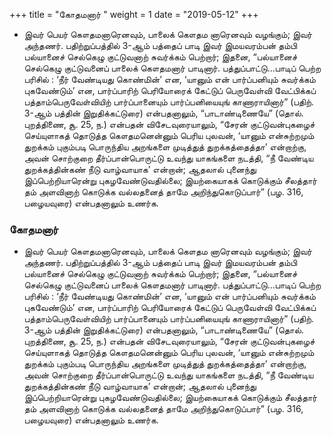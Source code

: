 ﻿+++
title = "கோதமனார்  "
weight = 1
date = "2019-05-12"
+++


- இவர் பெயர் கௌதமனாரெனவும், பாலைக் கௌதம னாரெனவும் வழங்கும்; இவர் அந்தணர்.  பதிற்றுப்பத்தில் 3-ஆம் பத்தைப் பாடி இவர் இமயவரம்பன் தம்பி பல்யானைச் செல்கெழு குட்டுவனாற் சுவர்க்கம் பெற்றார்; இதனை, “பல்யானைச் செல்கெழு குட்டுவனைப் பாலைக் கௌதமனார் பாடினார். பத்துப்பாட்டு...பாடிப் பெற்ற பரிசில் : ‘நீர் வேண்டியது கொண்மின்’ என, ‘யானும் என் பார்ப்பனியும் சுவர்க்கம் புகவேண்டும்’ என, பார்ப்பாரிற் பெரியோரைக் கேட்டுப் பெருவேள்வி வேட்பிக்கப் பத்தாம்பெருவேள்வியிற் பார்ப்பானையும் பார்ப்பனியையுங் காணாராயினார்” (பதிற். 3-ஆம் பத்தின் இறுதிக்கட்டுரை)  என்பதனாலும், “பாடாண்டிணையே” (தொல். புறத்திணை, சூ. 25, ந.)  என்பதன் விசேடவுரையாலும், “சேரன் குட்டுவன்புகழைச் செய்யுளாகத் தொடுத்த கௌதமனென்னும் பெரிய புலவன், ‘யானும் என்சுற்றமும் துறக்கம் புகும்படி பொருந்திய அறங்களை முடித்துத் துறக்கத்தைத்தா’ என்றாற்கு, அவன் சொற்குறை தீர்ப்பான்பொருட்டு உவந்து யாகங்களை நடத்தி, “நீ வேண்டிய துறக்கத்தின்கண் நீடு வாழ்வாயாக’ என்றான்; ஆதலால் புனைந்து இப்பெற்றியாரென்று புகழவேண்டுவதில்லை; இயற்கையாகக் கொடுக்கும் சீலத்தார் தம் அளவினாற் கொடுக்க வல்லதனைத் தாமே அறிந்துகொடுப்பார்” (பழ. 316, பழையவுரை)  என்பதனாலும் உணர்க. 
  
### கோதமனார்  
- இவர் பெயர் கௌதமனாரெனவும், பாலைக் கௌதம னாரெனவும் வழங்கும்; இவர் அந்தணர்.  பதிற்றுப்பத்தில் 3-ஆம் பத்தைப் பாடி இவர் இமயவரம்பன் தம்பி பல்யானைச் செல்கெழு குட்டுவனாற் சுவர்க்கம் பெற்றார்; இதனை, “பல்யானைச் செல்கெழு குட்டுவனைப் பாலைக் கௌதமனார் பாடினார். பத்துப்பாட்டு...பாடிப் பெற்ற பரிசில் : ‘நீர் வேண்டியது கொண்மின்’ என, ‘யானும் என் பார்ப்பனியும் சுவர்க்கம் புகவேண்டும்’ என, பார்ப்பாரிற் பெரியோரைக் கேட்டுப் பெருவேள்வி வேட்பிக்கப் பத்தாம்பெருவேள்வியிற் பார்ப்பானையும் பார்ப்பனியையுங் காணாராயினார்” (பதிற். 3-ஆம் பத்தின் இறுதிக்கட்டுரை)  என்பதனாலும், “பாடாண்டிணையே” (தொல். புறத்திணை, சூ. 25, ந.)  என்பதன் விசேடவுரையாலும், “சேரன் குட்டுவன்புகழைச் செய்யுளாகத் தொடுத்த கௌதமனென்னும் பெரிய புலவன், ‘யானும் என்சுற்றமும் துறக்கம் புகும்படி பொருந்திய அறங்களை முடித்துத் துறக்கத்தைத்தா’ என்றாற்கு, அவன் சொற்குறை தீர்ப்பான்பொருட்டு உவந்து யாகங்களை நடத்தி, “நீ வேண்டிய துறக்கத்தின்கண் நீடு வாழ்வாயாக’ என்றான்; ஆதலால் புனைந்து இப்பெற்றியாரென்று புகழவேண்டுவதில்லை; இயற்கையாகக் கொடுக்கும் சீலத்தார் தம் அளவினாற் கொடுக்க வல்லதனைத் தாமே அறிந்துகொடுப்பார்” (பழ. 316, பழையவுரை)  என்பதனாலும் உணர்க. 
